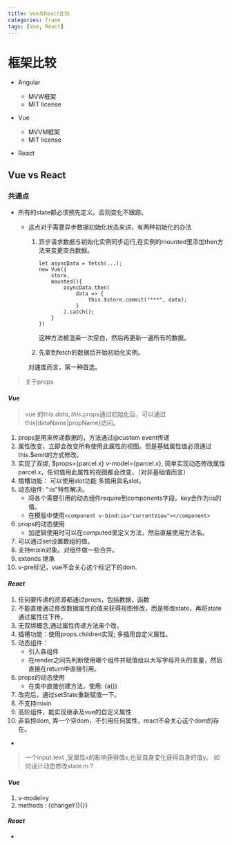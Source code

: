 ```yaml
---
title: Vue与React比较
categories: frame
tags: [Vue, React]
---
```


# 框架比较

* Angular

	* MVW框架
	* MIT license
	
* Vue

	* MVVM框架
	* MIT license
	
* React



##  Vue vs React

### 共通点

* 所有的state都必须预先定义。否则变化不跟踪。

	* 这点对于需要异步数据初始化状态来讲，有两种初始化的办法

		1. 异步请求数据与初始化实例同步运行,在实例的mounted里添加then方法来变更空白数据。

			```
			let asyncData = fetch(...);
			new Vue({
				store,
				mounted(){
					asyncData.then(
						data => {
							this.$store.commit("***", data);
						}
					).catch();
				}
			})
			```
			这种方法被渲染一次空白，然后再更新一遍所有的数据。
			
		2. 先拿到fetch的数据后开始初始化实例。

		对速度而言，第一种首选。

<!-- more -->

>关于props

#### *Vue* 

> vue 的this.$data,this.$props通过初始化后，可以通过this[dataName|propName]访问。

1. props是用来传递数据的，方法通过@custom event传递
2. 属性改变，立即会改变所有使用此属性的视图。但是基础属性值必须通过this.$emit的方式修改。
3. 实现了双绑, $props={parcel.x} v-model={parcel.x}, 简单实现动态修改属性parcel.x，任何值用此属性的视图都会改变。（对非基础值而言）
4. 插槽功能： 可以使用slot功能 多插用具名slot。
5. 动态组件: ":is"特性解决。
	* 将各个需要引用的动态组件require到components字段。key会作为:is的值。
	* 在模版中使用`<component v-bind:is="currentView"></component>`
6. props的动态使用
	* 加逻辑使用时可以在computed里定义方法，然后直接使用方法名。
7. 可以通过set设置数组的值。
8. 支持mixin对象。对组件做一些合并。
9. extends 继承
10. v-pre标记，vue不会关心这个标记下的dom.

#### *React*  
1. 任何要传递的资源都通过props，包括数据，函数
2. 不能直接通过修改数据属性的值来获得视图修改，而是修改state，再将state通过属性往下传。
3. 无双绑概念,通过属性传递方法来个改。
4. 插槽功能：使用props.children实现; 多插用自定义属性。
5. 动态组件： 
	* 引入各组件
	* 在render之间先判断使用哪个组件并赋值给以大写字母开头的变量，然后直接在return中直接引用。
6. props的动态使用
	* 在类中直接创建方法，使用: {a()}
7. 改完后，通过setState重新赋值一下。
8. 不支持mixin
9. 高阶组件，能实现继承及vue的自定义属性
10. 非监控dom, 弄一个空dom，不引用任何属性，react不会关心这个dom的存在。


-

> 一个input.text ,受属性x的影响获得值x,也受自身变化获得自身的值y。
> 如何设计动态修改state.m ?

#### *Vue*

1. v-model=y
2. methods : {changeY(){}}

#### *React*

-